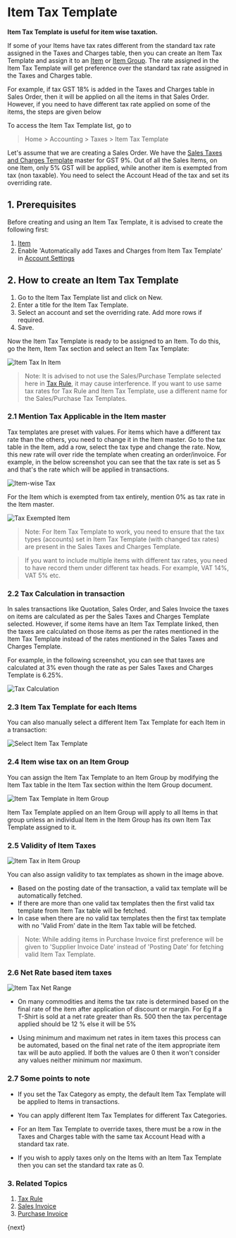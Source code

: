 <!-- add-breadcrumbs -->
# Item Tax Template

**Item Tax Template is useful for item wise taxation.**

If some of your Items have tax rates different from the standard tax rate assigned in the Taxes and Charges table, then you can create an Item Tax Template and assign it to an [Item](/docs/v13/user/manual/en/stock/item) or [Item Group](/docs/v13/user/manual/en/stock/item-group). The rate assigned in the Item Tax Template will get preference over the standard tax rate assigned in the Taxes and Charges table.

For example, if tax GST 18% is added in the Taxes and Charges table in Sales Order, then it will be applied on all the items in that Sales Order. However, if you need to have different tax rate applied on some of the items, the steps are given below

To access the Item Tax Template list, go to
> Home > Accounting > Taxes > Item Tax Template

Let's assume that we are creating a Sales Order. We have the [Sales Taxes and Charges Template](/docs/v13/user/manual/en/selling/sales-taxes-and-charges-template) master for GST 9%. Out of all the Sales Items, on one Item, only 5% GST will be applied, while another item is exempted from tax (non taxable). You need to select the Account Head of the tax and set its overriding rate.

## 1. Prerequisites
Before creating and using an Item Tax Template, it is advised to create the following first:

1. [Item](/docs/v13/user/manual/en/stock/item)
1. Enable 'Automatically add Taxes and Charges from Item Tax Template' in [Account Settings](/docs/v13/user/manual/en/accounts/accounts-settings)

## 2. How to create an Item Tax Template
1. Go to the Item Tax Template list and click on New.
1. Enter a title for the Item Tax Template.
1. Select an account and set the overriding rate. Add more rows if required.
1. Save.

Now the Item Tax Template is ready to be assigned to an Item. To do this, go the Item, Item Tax section and select an Item Tax Template:

![Item Tax In Item](/docs/v13/assets/img/accounts/item-tax-in-item.png)

> Note: It is advised to not use the Sales/Purchase Template selected here in [Tax Rule](/docs/v13/user/manual/en/accounts/tax-rule), it may cause interference. If you want to use same tax rates for Tax Rule and Item Tax Template, use a different name for the Sales/Purchase Tax Templates.

### 2.1 Mention Tax Applicable in the Item master

Tax templates are preset with values. For items which have a different tax rate than the others, you need to change it in the Item master. Go to the tax table in the Item, add a row, select the tax type and change the rate. Now, this new rate will over ride the template when creating an order/invoice. For example, in the below screenshot you can see that the tax rate is set as 5 and that's the rate which will be applied in transactions.

![Item-wise Tax](/docs/v13/assets/img/accounts/item-wise-tax.png)

For the Item which is exempted from tax entirely, mention 0% as tax rate in the Item master.

![Tax Exempted Item](/docs/v13/assets/img/accounts/tax-exempted-item.png)

> Note: For Item Tax Template to work, you need to ensure that the tax types (accounts) set in Item Tax Template (with changed tax rates) are present in the Sales Taxes and Charges Template.

> If you want to include multiple items with different tax rates, you need to have record them under different tax heads. For example, VAT 14%, VAT 5% etc.

### 2.2 Tax Calculation in transaction

In sales transactions like Quotation, Sales Order, and Sales Invoice the taxes on items are calculated as per the Sales Taxes and Charges Template selected. However, if some items have an Item Tax Template linked, then the taxes are calculated on those items as per the rates mentioned in the Item Tax Template instead of the rates mentioned in the Sales Taxes and Charges Template.

For example, in the following screenshot, you can see that taxes are calculated at 3% even though the rate as per Sales Taxes and Charges Template is 6.25%.

![Tax Calculation](/docs/v13/assets/img/accounts/tax-calculation.png)

### 2.3 Item Tax Template for each Items
You can also manually select a different Item Tax Template for each Item in a transaction:

![Select Item Tax Template](/docs/v13/assets/img/accounts/select-item-tax-template.png)

### 2.4 Item wise tax on an Item Group
You can assign the Item Tax Template to an Item Group by modifying the Item Tax table in the Item Tax section within the Item Group document.

![Item Tax Template in Item Group](/docs/v13/assets/img/accounts/item-tax-template-in-item-group.png)

Item Tax Template applied on an Item Group will apply to all Items in that group unless an individual Item in the Item Group has its own Item Tax Template assigned to it.


### 2.5 Validity of Item Taxes

<img class="screenshot" alt="Item Tax in Item Group" src="{{docs_base_url}}/v13/assets/img/accounts/item-tax-in-item.png">

You can also assign validity to tax templates as shown in the image above.

* Based on the posting date of the transaction, a valid tax template will be automatically fetched.
* If there are more than one valid tax templates then the first valid tax template from Item Tax table will be fetched.
* In case when there are no valid tax templates then the first tax template with no 'Valid From' date in the Item Tax table will be fetched.

> Note: While adding items in Purchase Invoice first preference will be given to 'Supplier Invoice Date' instead of 'Posting Date' for fetching valid Item Tax Template.

### 2.6 Net Rate based item taxes

![Item Tax Net Range](/docs/v13/assets/img/accounts/item-tax-net-range.png)

- On many commodities and items the tax rate is determined based on the final rate of the item after application of discount or margin. For Eg If a T-Shirt is sold at a net rate greater than Rs. 500 then the tax percentage applied should be 12 % else it will be 5%

- Using minimum and maximum net rates in item taxes this process can be automated, based on the final net rate of the item appropriate item tax will be auto applied. If both the values are 0 then it won't consider any values neither minimum nor maximum.

### 2.7 Some points to note

- If you set the Tax Category as empty, the default Item Tax Template will be applied to Items in transactions.

- You can apply different Item Tax Templates for different Tax Categories.

- For an Item Tax Template to override taxes, there must be a row in the Taxes and Charges table with the same tax Account Head with a standard tax rate.

- If you wish to apply taxes only on the Items with an Item Tax Template then you can set the standard tax rate as 0.

### 3. Related Topics
1. [Tax Rule](/docs/v13/user/manual/en/accounts/tax-rule)
1. [Sales Invoice](/docs/v13/user/manual/en/accounts/sales-invoice)
1. [Purchase Invoice](/docs/v13/user/manual/en/accounts/purchase-invoice)

{next}
